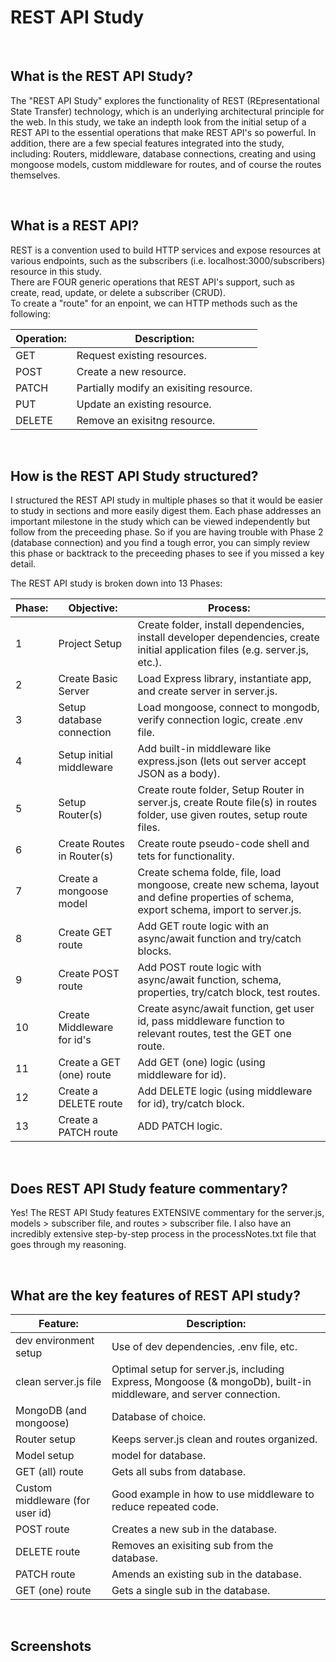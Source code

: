# REST API Study

<br>

## What is the REST API Study?
The "REST API Study" explores the functionality of REST (REpresentational State Transfer) technology, which is an 
underlying architectural principle for the web.  In this study, we take an indepth look from the initial setup of
a REST API to the essential operations that make REST API's so powerful.  In addition, there are a few special features
integrated into the study, including: Routers, middleware, database connections, creating and using mongoose models, custom
middleware for routes, and of course the routes themselves.

<br>

## What is a REST API?
REST is a convention used to build HTTP services and expose
resources at various endpoints, such as the subscribers (i.e. localhost:3000/subscribers) resource in this study.  
There are FOUR generic operations that REST API's support, such as create, read, update, or delete a subscriber (CRUD).  
To create a "route" for an enpoint, we can HTTP methods such as the following:

| **Operation:**                            | **Description:**                             |
| ---------------------------------------- | ----------------------------------------------|
| GET                      | Request existing resources.       |
| POST                      |  Create a new resource.      |
| PATCH                      |  Partially modify an exisiting resource.      |
| PUT                      |  Update an existing resource.      |
| DELETE                      | Remove an exisitng resource.      |

<br>

## How is the REST API Study structured?
I structured the REST API study in multiple phases so that it would be easier to study in sections and more easily digest them.  Each phase addresses an important milestone in the study which can be viewed independently but follow from the preceeding phase.  So if you are having trouble with Phase 2 (database connection) and you find a tough error, you can simply review this phase or backtrack to the preceeding phases to see if you missed a key detail.

The REST API study is broken down into 13 Phases:

| **Phase:**                            | **Objective:**                             | **Process:**                             |
| ---------------------------------------- | ---------------------------------------------- | ---------------------------------------------- |
|    1   |  Project Setup                     |  Create folder, install dependencies, install developer dependencies, create initial application files (e.g. server.js, etc.).   |
|    2    |   Create Basic Server                |  Load Express library, instantiate app, and create server in server.js.  |
|    3   |   Setup database connection           |  Load mongoose, connect to mongodb, verify connection logic, create .env file.   |
|    4   |   Setup initial middleware           |  Add built-in middleware like express.json (lets out server accept JSON as a body).   |
|    5   |   Setup Router(s)                    |  Create route folder, Setup Router in server.js, create Route file(s) in routes folder, use given routes, setup route files.   |
|    6   |   Create Routes in Router(s)         |  Create route pseudo-code shell and tets for functionality.   |
|    7   |   Create a mongoose model           |  Create schema folde, file, load mongoose, create new schema, layout and define properties of schema, export schema, import to server.js.|
|    8   |   Create GET route                  |  Add GET route logic with an async/await function and try/catch blocks.  |
|    9    |   Create POST route                 |  Add POST route logic with async/await function, schema, properties, try/catch block, test routes.   |
|   10    |   Create Middleware for id's         |  Create async/await function, get user id, pass middleware function to relevant routes, test the GET one route.   |
|   11    |    Create a GET (one) route          |  Add GET (one) logic (using middleware for id).   |
|   12    |   Create a DELETE route             |  Add DELETE logic (using middleware for id), try/catch block.   |
|   13    |   Create a PATCH route              |  ADD PATCH logic.   |

<br>

## Does REST API Study feature commentary?
Yes! The REST API Study features EXTENSIVE commentary for the server.js, models > subscriber file, and routes > subscriber file.  I also have an incredibly extensive step-by-step
process in the processNotes.txt file that goes through my reasoning.

<br>

## What are the key features of REST API study?
| **Feature:**                            | **Description:**                             |
| ---------------------------------------- | ----------------------------------------------|
|  dev environment setup                  |   Use of dev dependencies, .env file, etc.                            |
|  clean server.js file                           |   Optimal setup for server.js, including Express, Mongoose (& mongoDb), built-in middleware, and server connection.      |
|  MongoDB (and mongoose)          |    Database of choice.                          |
|   Router setup                     |  Keeps server.js clean and routes organized.     |
|   Model setup                               |    model for database.                          |
|   GET (all) route                               |   Gets all subs from database.                           |
|   Custom middleware (for user id)                |   Good example in how to use middleware to reduce repeated code.              |
|   POST route                               |     Creates a new sub in the database.                         |
|   DELETE route                               |    Removes an exisiting sub from the database.                          |
|   PATCH route                               |     Amends an existing sub in the database.                         |
|   GET (one) route                               |   Gets a single sub in the database.                           |

<br>

## Screenshots





